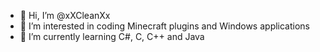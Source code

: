 - 👋 Hi, I’m @xXCleanXx
- 👀 I’m interested in coding Minecraft plugins and Windows applications
- 🌱 I’m currently learning C#, C, C++ and Java
<!---- 💞️ I’m looking to collaborate on ...
- 📫 How to reach me ...--->

<!---
xXCleanXx/xXCleanXx is a ✨ special ✨ repository because its `README.md` (this file) appears on your GitHub profile.
You can click the Preview link to take a look at your changes.
--->
